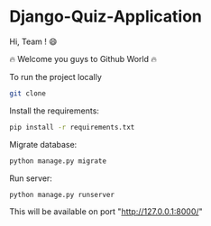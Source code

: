# Django-Quiz-Application

Hi, Team ! 😄 

🔥 Welcome you guys to Github World 🔥

To run the project locally

```bash
git clone 
```

Install the requirements:

```bash
pip install -r requirements.txt
```

Migrate database:

```bash
python manage.py migrate
```

Run server:

```bash
python manage.py runserver
```

This will be available on port "http://127.0.0.1:8000/"



